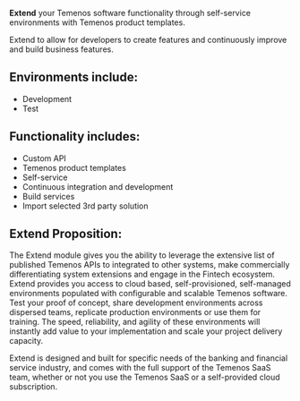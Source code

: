 **Extend** your Temenos software functionality through self-service environments with Temenos product templates. 

Extend to allow for developers to create features and continuously improve and build business features.


## Environments include: ##

- Development 
- Test


## Functionality includes: ##

- Custom API
- Temenos product templates
- Self-service
- Continuous integration and development
- Build services
- Import selected 3rd party solution

## Extend Proposition: ##

The Extend module gives you the ability to leverage the extensive list of published Temenos APIs to integrated to other systems, make commercially differentiating system extensions and engage in the Fintech ecosystem. Extend provides you access to cloud based, self-provisioned, self-managed environments populated with configurable and scalable Temenos software. Test your proof of concept, share development environments across dispersed teams, replicate production environments or use them for training. The speed, reliability, and agility of these environments will instantly add value to your implementation and scale your project delivery capacity.

Extend is designed and built for specific needs of the banking and financial service industry, and comes with the full support of the Temenos SaaS team, whether or not you use the Temenos SaaS or a self-provided cloud subscription.





